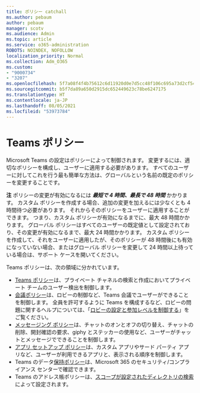 ```yaml
---
title: ポリシー catchall
ms.author: pebaum
author: pebaum
manager: scotv
ms.audience: Admin
ms.topic: article
ms.service: o365-administration
ROBOTS: NOINDEX, NOFOLLOW
localization_priority: Normal
ms.collection: Adm_O365
ms.custom:
- "9000734"
- "3207"
ms.openlocfilehash: 5f7a08f4f4b75612c6d11920d0e7d5cc48f106c695a73d2cf5461af8fa881634
ms.sourcegitcommit: b5f7da89a650d2915dc652449623c78be6247175
ms.translationtype: HT
ms.contentlocale: ja-JP
ms.lasthandoff: 08/05/2021
ms.locfileid: "53973784"
---
```

# <a name="teams-policies"></a>Teams ポリシー

Microsoft Teams の設定はポリシーによって制御されます。 変更するには、適切なポリシーを構成し、ユーザーに適用する必要があります。 すべてのユーザーに対してこれを行う最も簡単な方法は、グローバルという名前の既定のポリシーを変更することです。 

**注** ポリシーの変更が有効になるには **_最短で 4 時間、最長で 48 時間_** かかります。 カスタム ポリシーを作成する場合、追加の変更を加えるには少なくとも 4 時間待つ必要があります。 それからそのポリシーをユーザーに適用することができます。 つまり、カスタム ポリシーが有効になるまでに、最大 48 時間かかります。 グローバル ポリシーはすべてのユーザーの既定値として設定されており、その変更が有効になるまで、最大 24 時間かかります。 カスタム ポリシーを作成して、それをユーザーに適用したが、そのポリシーが 48 時間後にも有効になっていない場合、またはグローバル ポリシーを変更して 24 時間以上待っている場合は、サポート ケースを開いてください。

Teams ポリシーは、次の領域に分かれています。

- [Teams ポリシー](https://docs.microsoft.com/MicrosoftTeams/teams-policies)は、プライベート チャネルの検索と作成においてプライベート チームのユーザー検出を制御します。  
- [会議ポリシー](https://docs.microsoft.com/microsoftteams/meeting-policies-in-teams)は、ロビーの制御など、Teams 会議でユーザーができることを制御します。 全員を許可するように Teams を構成するなど、ロビーの問題に関するヘルプについては、「[ロビーの設定と参加レベルを制御する](https://docs.microsoft.com/alchemyinsights/bypass-lobby)」をご覧ください。
- [メッセージング ポリシー](https://docs.microsoft.com/microsoftteams/messaging-policies-in-teams)は、チャットのオンとオフの切り替え、チャットの削除、開封確認の要求、giphy とステッカーの使用など、ユーザーがチャットとメッセージでできることを制御します。
- [アプリ セットアップ ポリシー](https://docs.microsoft.com/MicrosoftTeams/teams-app-setup-policies)は、カスタム アプリやサード パーティ アプリなど、ユーザーが利用できるアプリと、表​​示される順序を制御します。  
- Teams のデータ[保持ポリシー](https://docs.microsoft.com/microsoftteams/retention-policies)は、Microsoft 365 のセキュリティ/コンプライアンス センターで確認できます。
- Teams のアドレス帳ポリシーは、[スコープが設定されたディレクトリの検索](https://docs.microsoft.com/MicrosoftTeams/teams-scoped-directory-search)によって設定されます。